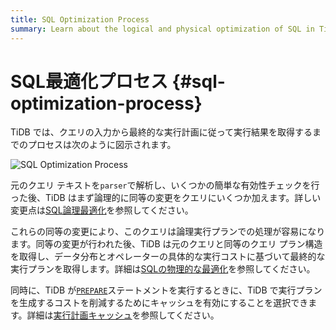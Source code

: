 ```yaml
---
title: SQL Optimization Process
summary: Learn about the logical and physical optimization of SQL in TiDB.
---
```


# SQL最適化プロセス {#sql-optimization-process}

TiDB では、クエリの入力から最終的な実行計画に従って実行結果を取得するまでのプロセスは次のように図示されます。

![SQL Optimization Process](https://docs-download.pingcap.com/media/images/docs/sql-optimization.png)

元のクエリ テキストを`parser`で解析し、いくつかの簡単な有効性チェックを行った後、TiDB はまず論理的に同等の変更をクエリにいくつか加えます。詳しい変更点は[SQL論理最適化](/sql-logical-optimization.md)を参照してください。

これらの同等の変更により、このクエリは論理実行プランでの処理が容易になります。同等の変更が行われた後、TiDB は元のクエリと同等のクエリ プラン構造を取得し、データ分布とオペレーターの具体的な実行コストに基づいて最終的な実行プランを取得します。詳細は[SQLの物理的な最適化](/sql-physical-optimization.md)を参照してください。

同時に、TiDB が[`PREPARE`](/sql-statements/sql-statement-prepare.md)ステートメントを実行するときに、TiDB で実行プランを生成するコストを削減するためにキャッシュを有効にすることを選択できます。詳細は[実行計画キャッシュ](/sql-prepared-plan-cache.md)を参照してください。
